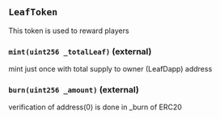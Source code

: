 ## `LeafToken`

This token is used to reward players




### `mint(uint256 _totalLeaf)` (external)



mint just once with total supply to owner (LeafDapp) address

### `burn(uint256 _amount)` (external)



verification of address(0) is done in _burn of ERC20




